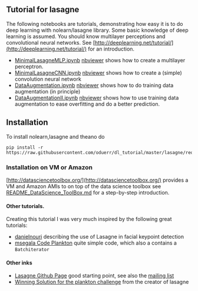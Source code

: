 ## Tutorial for lasagne
The following notebooks are tutorials, demonstrating how easy it is to do deep learning with nolearn/lasagne library. Some basic knowledge of deep learning is assumed. You should know multilayer perceptions and convolutional neural networks. See [http://deeplearning.net/tutorial/](http://deeplearning.net/tutorial/) for an introduction. 

* [MinimalLasagneMLP.ipynb](MinimalLasagneMLP.ipynb) [nbviewer](http://nbviewer.ipython.org/github/oduerr/dl_tutorial/blob/master/lasagne/MinimalLasagneMLP.ipynb) shows how to create a multilayer perceptron.
* [MinimalLasagneCNN.ipynb](MinimalLasagneCNN.ipynb) [nbviewer](http://nbviewer.ipython.org/github/oduerr/dl_tutorial/blob/master/lasagne/MinimalLasagneCNN.ipynb) shows how to create a (simple) convolution neural network
* [DataAugmentation.ipynb](DataAugmentation.ipynb) [nbviewer](http://nbviewer.ipython.org/github/oduerr/dl_tutorial/blob/master/lasagne/DataAugmentation.ipynb) shows how to do training data augmentation (in principle)
* [DataAugmentationII.ipynb](DataAugmentationII.ipynb) [nbviewer](http://nbviewer.ipython.org/github/oduerr/dl_tutorial/blob/master/lasagne/DataAugmentationII.ipynb) shows how to use training data augmentation to ease overfitting and do a better prediction.

## Installation
To install nolearn,lasagne and theano do
```
pip install -r https://raw.githubusercontent.com/oduerr/dl_tutorial/master/lasagne/requirements.txt
```
### Installation on VM or Amazon
[http://datasciencetoolbox.org/](http://datasciencetoolbox.org/) provides a VM and Amazon AMIs to on top of the data science toolbox see [README_DataScience_ToolBox.md](README_DataScience_ToolBox.md) for a step-by-step introduction.


#### Other tutorials. 
Creating this tutorial I was very much inspired by the following great tutorials:

* [danielnouri](http://danielnouri.org/notes/2014/12/17/using-convolutional-neural-nets-to-detect-facial-keypoints-tutorial/) describing the use of Lasagne in facial keypoint detection
* [msegala Code Plankton](https://github.com/msegala/Kaggle-National_Data_Science_Bowl) quite simple code, which also a contains a `Batchiterator` 

#### Other inks
* [Lasagne Github Page](https://github.com/Lasagne/Lasagne) good starting point, see also the [mailing list](https://groups.google.com/forum/#!forum/lasagne-users)
* [Winning Solution for the plankton challenge](http://benanne.github.io/2015/03/17/plankton.html) from the creator of lasagne
